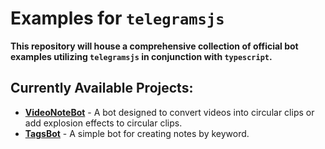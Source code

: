 # Examples for `telegramsjs`

**This repository will house a comprehensive collection of official bot examples utilizing `telegramsjs` in conjunction with `typescript`.**

## Currently Available Projects:

- **[VideoNoteBot](./src/videoNote/README.md)** - A bot designed to convert videos into circular clips or add explosion effects to circular clips.
- **[TagsBot](./src/tagsBot/README.md)** - A simple bot for creating notes by keyword.
